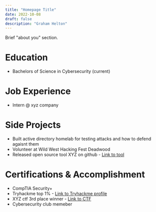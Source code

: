 ```yaml
---
title: "Homepage Title"
date: 2022-10-08
draft: false 
description: "Graham Helton"
---
```



Brief "about you" section.

# Education
- Bachelors of Science in Cybersecurity (current)


# Job Experience
- Intern @ xyz company 

# Side Projects
- Built active directory homelab for testing attacks and how to defend agaisnt them
- Volunteer at Wild West Hacking Fest Deadwood
- Released open source tool XYZ on github - [Link to tool]()

# Certifications & Accomplishment
- CompTIA Security+
- Tryhackme top 1% - [Link to Tryhackme profile]()
- XYZ ctf 3rd place winner - [Link to CTF]()
- Cybersecurity club memeber
